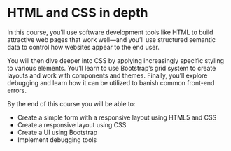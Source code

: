# HTML and CSS in depth

In this course, you’ll use software development tools like HTML to build attractive web pages that work well—and you’ll use structured semantic data to control how websites appear to the end user. 

You will then dive deeper into CSS by applying increasingly specific styling to various elements. You’ll learn to use Bootstrap’s grid system to create layouts and work with components and themes. Finally, you’ll explore debugging and learn how it can be utilized to banish common front-end errors.

By the end of this course you will be able to:
-	Create a simple form with a responsive layout using HTML5 and CSS
-	Create a responsive layout using CSS 
-	Create a UI using Bootstrap
-	Implement debugging tools